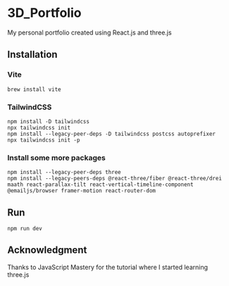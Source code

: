 # 3D_Portfolio
 My personal portfolio created using React.js and three.js


## Installation

### Vite
```
brew install vite
```

### TailwindCSS
```
npm install -D tailwindcss
npx tailwindcss init
npm install --legacy-peer-deps -D tailwindcss postcss autoprefixer
npx tailwindcss init -p
```

### Install some more packages
```
npm install --legacy-peer-deps three
npm install --legacy-peers-deps @react-three/fiber @react-three/drei maath react-parallax-tilt react-vertical-timeline-component @emailjs/browser framer-motion react-router-dom
```

## Run
```
npm run dev
```

## Acknowledgment
Thanks to JavaScript Mastery for the tutorial where I started learning three.js